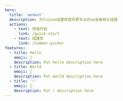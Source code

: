 ```yaml
---
hero:
  title: 'aenext'
  description: 为fusion组建库提供更专业的ae金融相关组建
  actions:
    - text: 快速开始
      link: /quick-start
    - text: 组建库
      link: /number-picker
features:
  - title: Hello
    emoji: 💎
    description: Put hello description here
  - title: World
    emoji: 🌈
    description: Put world description here
  - title: '!'
    emoji: 🚀
    description: Put ! description here
---
```

